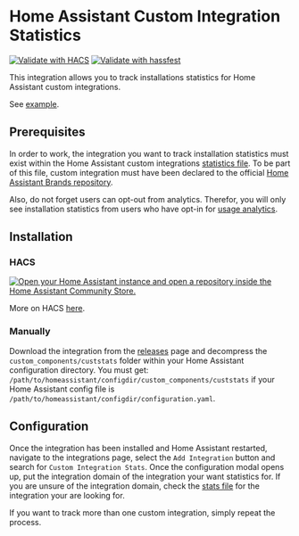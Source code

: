 # Home Assistant Custom Integration Statistics

[![Validate with HACS](https://github.com/hekmon/ha-custstats/actions/workflows/hacs.yml/badge.svg)](https://github.com/hekmon/ha-custstats/actions/workflows/hacs.yml)
[![Validate with hassfest](https://github.com/hekmon/ha-custstats/actions/workflows/hassfest.yaml/badge.svg)](https://github.com/hekmon/ha-custstats/actions/workflows/hassfest.yaml)

This integration allows you to track installations statistics for Home Assistant custom integrations.

See [example](https://raw.githubusercontent.com/hekmon/ha-custstats/v1.0.1/res/rtetempo_example.png).

## Prerequisites

In order to work, the integration you want to track installation statistics must exist within the Home Assistant custom integrations [statistics file](https://analytics.home-assistant.io/custom_integrations.json). To be part of this file, custom integration must have been declared to the official [Home Assistant Brands repository](https://github.com/home-assistant/brands).

Also, do not forget users can opt-out from analytics. Therefor, you will only see installation statistics from users who have opt-in for [usage analytics](https://www.home-assistant.io/integrations/analytics/#usage-analytics).

## Installation

### HACS

[![Open your Home Assistant instance and open a repository inside the Home Assistant Community Store.](https://my.home-assistant.io/badges/hacs_repository.svg)](https://my.home-assistant.io/redirect/hacs_repository/?owner=hekmon&repository=ha-custstats&category=integration)

More on HACS [here](https://hacs.xyz/).

### Manually

Download the integration from the [releases](https://github.com/hekmon/rtetempo/releases) page and decompress the `custom_components/custstats` folder within your Home Assistant configuration directory. You must get: `/path/to/homeassistant/configdir/custom_components/custstats` if your Home Assistant config file is `/path/to/homeassistant/configdir/configuration.yaml`.

## Configuration

Once the integration has been installed and Home Assistant restarted, navigate to the integrations page, select the `Add Integration` button and search for `Custom Integration Stats`. Once the configuration modal opens up, put the integration domain of the integration your want statistics for. If you are unsure of the integration domain, check the [stats file](https://analytics.home-assistant.io/custom_integrations.json) for the integration your are looking for.

If you want to track more than one custom integration, simply repeat the process.
